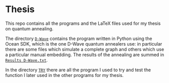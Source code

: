 # Thesis

This repo contains all the programs and the LaTeX files used for my thesis on quantum annealing. 

The directory [`D-Wave`](D-Wave) contains the program written in Python using the Ocean SDK, which is the one D-Wave quantum annealers use: in particular there are some files which simulate a complete graph and others which use a particular manual embedding. The results of the annealing are summed in [`Results D-Wave.txt`](Results%D-Wave.txt).

In the directory [`TRY`](TRY) there are all the program I used to try and test the function I later used in the other programs for my thesis.
